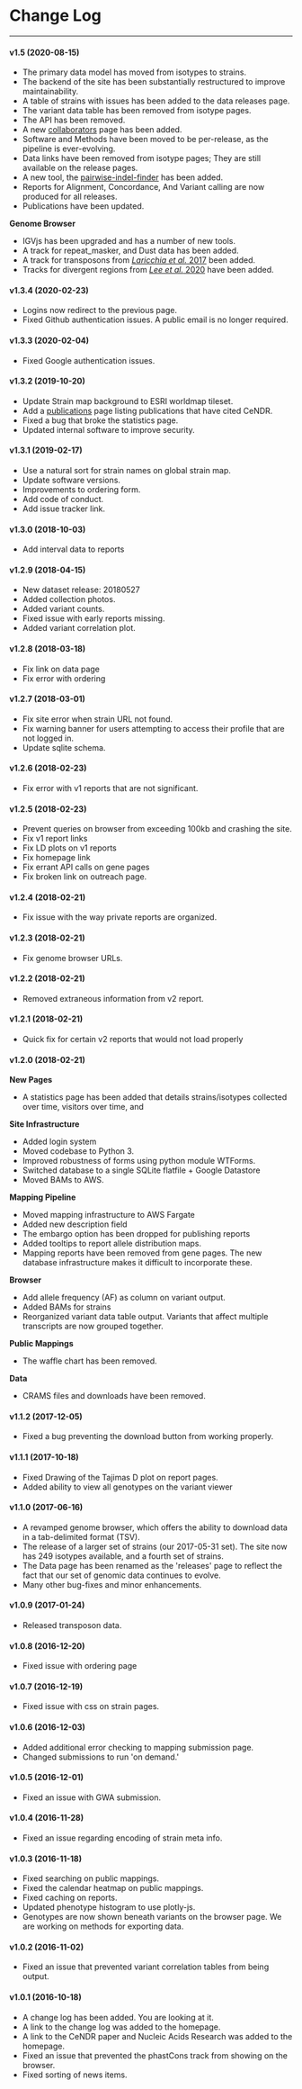 # Change Log

--- 

#### v1.5 (2020-08-15)

* The primary data model has moved from isotypes to strains.
* The backend of the site has been substantially restructured to improve maintainability.
* A table of strains with issues has been added to the data releases page.
* The variant data table has been removed from isotype pages.
* The API has been removed.
* A new [collaborators](/about/collaborators) page has been added.
* Software and Methods have been moved to be per-release, as the pipeline is ever-evolving.
* Data links have been removed from isotype pages; They are still available on the release pages.
* A new tool, the [pairwise-indel-finder](/tools/pairwise-indel-finder) has been added.
* Reports for Alignment, Concordance, And Variant calling are now produced for all releases.
* Publications have been updated.

__Genome Browser__

* IGVjs has been upgraded and has a number of new tools.
* A track for repeat_masker, and Dust data has been added.
* A track for transposons from [_Laricchia et al._ 2017](https://andersenlab.org/publications/2017Laricchia.pdf) been added.
* Tracks for divergent regions from [_Lee et al._ 2020](https://andersenlab.org/publications/2020LeebioRxiv.pdf) have been added.

#### v1.3.4 (2020-02-23)

* Logins now redirect to the previous page.
* Fixed Github authentication issues. A public email is no longer required.

#### v1.3.3 (2020-02-04)

* Fixed Google authentication issues.

#### v1.3.2 (2019-10-20)

* Update Strain map background to ESRI worldmap tileset.
* Add a [publications](/about/publications) page listing publications that have cited CeNDR.
* Fixed a bug that broke the statistics page.
* Updated internal software to improve security.

#### v1.3.1 (2019-02-17)

* Use a natural sort for strain names on global strain map.
* Update software versions.
* Improvements to ordering form.
* Add code of conduct.
* Add issue tracker link.

#### v1.3.0 (2018-10-03)

* Add interval data to reports


#### v1.2.9 (2018-04-15)

* New dataset release: 20180527
* Added collection photos.
* Added variant counts.
* Fixed issue with early reports missing.
* Added variant correlation plot.


#### v1.2.8 (2018-03-18)

* Fix link on data page
* Fix error with ordering

#### v1.2.7 (2018-03-01)

* Fix site error when strain URL not found.
* Fix warning banner for users attempting to access their profile that are not logged in.
* Update sqlite schema.

#### v1.2.6 (2018-02-23)

* Fix error with v1 reports that are not significant.

#### v1.2.5 (2018-02-23)

* Prevent queries on browser from exceeding 100kb and crashing the site.
* Fix v1 report links
* Fix LD plots on v1 reports
* Fix homepage link
* Fix errant API calls on gene pages
* Fix broken link on outreach page.

#### v1.2.4 (2018-02-21)

* Fix issue with the way private reports are organized.

#### v1.2.3 (2018-02-21)

* Fix genome browser URLs.

#### v1.2.2 (2018-02-21)

* Removed extraneous information from v2 report.

#### v1.2.1 (2018-02-21)

* Quick fix for certain v2 reports that would not load properly

#### v1.2.0 (2018-02-21)

__New Pages__

* A statistics page has been added that details strains/isotypes collected over time, visitors over time, and 

__Site Infrastructure__

* Added login system
* Moved codebase to Python 3.
* Improved robustness of forms using python module WTForms.
* Switched database to a single SQLite flatfile + Google Datastore
* Moved BAMs to AWS.

__Mapping Pipeline__

* Moved mapping infrastructure to AWS Fargate
* Added new description field
* The embargo option has been dropped for publishing reports
* Added tooltips to report allele distribution maps.
* Mapping reports have been removed from gene pages. The new database infrastructure makes it difficult to incorporate these.

__Browser__

* Add allele frequency (AF) as column on variant output.
* Added BAMs for strains
* Reorganized variant data table output. Variants that affect multiple transcripts are now grouped together.

__Public Mappings__

* The waffle chart has been removed.

__Data__

* CRAMS files and downloads have been removed.

#### v1.1.2 (2017-12-05)

* Fixed a bug preventing the download button from working properly.

#### v1.1.1 (2017-10-18)

* Fixed Drawing of the Tajimas D plot on report pages.
* Added ability to view all genotypes on the variant viewer

#### v1.1.0 (2017-06-16)

* A revamped genome browser, which offers the ability to download data in a tab-delimited format (TSV).
* The release of a larger set of strains (our 2017-05-31 set). The site now has 249 isotypes available, and a fourth set of strains.
* The Data page has been renamed as the 'releases' page to reflect the fact that our set of genomic data continues to evolve.
* Many other bug-fixes and minor enhancements.

#### v1.0.9 (2017-01-24)

* Released transposon data.

#### v1.0.8 (2016-12-20)

* Fixed issue with ordering page

#### v1.0.7 (2016-12-19)

* Fixed issue with css on strain pages.

#### v1.0.6 (2016-12-03)

* Added additional error checking to mapping submission page.
* Changed submissions to run 'on demand.'

#### v1.0.5 (2016-12-01)

* Fixed an issue with GWA submission.

#### v1.0.4 (2016-11-28)

* Fixed an issue regarding encoding of strain meta info.

#### v1.0.3 (2016-11-18)

* Fixed searching on public mappings.
* Fixed the calendar heatmap on public mappings.
* Fixed caching on reports.
* Updated phenotype histogram to use plotly-js.
* Genotypes are now shown beneath variants on the browser page. We are working on methods for exporting data.

#### v1.0.2 (2016-11-02)

* Fixed an issue that prevented variant correlation tables from being output.

#### v1.0.1 (2016-10-18)

* A change log has been added. You are looking at it.
* A link to the change log was added to the homepage.
* A link to the CeNDR paper and Nucleic Acids Research was added to the homepage.
* Fixed an issue that prevented the phastCons track from showing on the browser.
* Fixed sorting of news items.